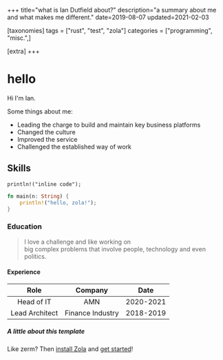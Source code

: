 +++
title="what is Ian Dutfield about?"
description="a summary about me and what makes me different."
date=2019-08-07
updated=2021-02-03

[taxonomies]
tags = ["rust", "test", "zola"]
categories = ["programming", "misc.",]

[extra]
+++

# hello

Hi I'm Ian.

Some things about me:
- Leading the charge to build and maintain key business platforms
- Changed the culture
- Improved the service
- Challenged the established way of work
  
  

  
## Skills

`println!("inline code");`

```rs
fn main(n: String) {
    println!("hello, zola!");
}
```

### Education

> I love a challenge and like working on  
> big complex problems that involve people,
> technology and even politics.

#### Experience

| Role | Company    | Date    |
|:-----:|:---------:|------|
| Head of IT | AMN    | 2020-2021 |
| Lead Architect | Finance Industry | 2018-2019  |

##### A little about this template
  
Like zerm? Then [install
Zola](https://www.getzola.org/documentation/getting-started/installation/) and
[get started](https://www.getzola.org/documentation/themes/installing-and-using-themes/#installing-a-theme)!

[^1]: fork? port? a little bit of the former, more of the latter?

